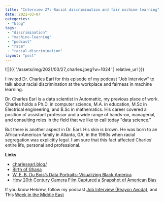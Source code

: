 ```yaml
---
title: "Interview 27: Racial discrimination and fair machine learning"
date: 2021-03-07
categories: 
 - "blog"
tags: 
 - "discrimination"
 - "machine-learning"
 - "podcast"
 - "race"
 - "racial-discrimination"
layout: "post"
---
```


![]({{ '/assets/img/2021/03/27_charles.jpeg?w=1024' | relative_url }})

I invited Dr. Charles Earl for this episode of my podcast "Job Interview" to talk about racial discrimination at the workplace and fairness in machine learning.

Dr. Charles Earl is a data scientist in Automattic, my previous place of work. Charles holds a Ph.D. in computer science, M.A. in education, M.Sc in Electrical engineering, and B.Sc in mathematics. His career covered a position of assistant professor and a wide range of hands-on, managerial, and consulting roles in the field that we like to call today "data science."

But there is another aspect in Dr. Earl. His skin is brown. He was born to an African-American family in Atlanta, GA, in the 1960s when racial segregation was explicitly legal. I am sure that this fact affected Charles' entire life, personal and professional.

**Links**

- [charlesearl.blog/](http://charlesearl.blog/)
- [Birth of Ghana](https://www.youtube.com/watch?v=057BmLQ9MfU)
- [W. E. B. Du Bois’s Data Portraits: Visualizing Black America](https://g.co/kgs/fp8oau)
- [How 20th Century Camera Film Captured a Snapshot of American Bias](https://time.com/5871502/film-race-history/)

If you know Hebrew, follow my podcast [Job Interview (Reayon Avoda)](http://he.gorelik.net/reayon/), and This [Week in the Middle East](http://anchor.fm/hashavua)
